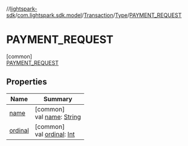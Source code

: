 //[lightspark-sdk](../../../../../index.md)/[com.lightspark.sdk.model](../../../index.md)/[Transaction](../../index.md)/[Type](../index.md)/[PAYMENT_REQUEST](index.md)

# PAYMENT_REQUEST

[common]\
[PAYMENT_REQUEST](index.md)

## Properties

| Name | Summary |
|---|---|
| [name](../-u-n-k-n-o-w-n/index.md#-372974862%2FProperties%2F-962664521) | [common]<br>val [name](../-u-n-k-n-o-w-n/index.md#-372974862%2FProperties%2F-962664521): [String](https://kotlinlang.org/api/latest/jvm/stdlib/kotlin/-string/index.html) |
| [ordinal](../-u-n-k-n-o-w-n/index.md#-739389684%2FProperties%2F-962664521) | [common]<br>val [ordinal](../-u-n-k-n-o-w-n/index.md#-739389684%2FProperties%2F-962664521): [Int](https://kotlinlang.org/api/latest/jvm/stdlib/kotlin/-int/index.html) |
